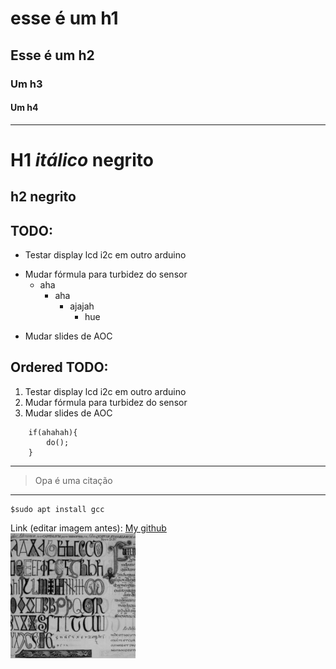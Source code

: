 # esse é um h1
## Esse é um h2
### Um h3
#### Um h4
-----------------
H1 _itálico_ **negrito**
=========

h2 **negrito**
------------------

TODO:
-------------
* Testar display lcd i2c em outro arduino
+ Mudar fórmula para turbidez do sensor
	+ aha
		* aha
			- ajajah
				+ hue
- Mudar slides de AOC

Ordered TODO:
---------------
1. Testar display lcd i2c em outro arduino
2. Mudar fórmula para turbidez do sensor
3. Mudar slides de AOC

```
	if(ahahah){
		do();
	}
```
---------------------------
> Opa é uma citação
------------

```
$sudo apt install gcc   

```

Link (editar imagem antes): [My github](https://github.com/jonas4040)          
![Imagem copiada](./img/mkd.png)        